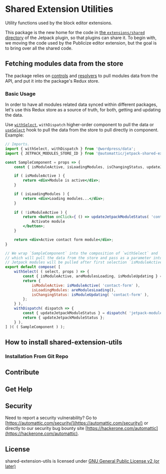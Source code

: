 # Shared Extension Utilities

Utility functions used by the block editor extensions.

This package is the new home for the code in [the `extensions/shared`
directory](https://github.com/Automattic/jetpack/tree/trunk/projects/plugins/jetpack/extensions/shared)
of the Jetpack plugin, so that plugins can share it. To begin with, we moving
the code used by the Publicize editor extension, but the goal is to bring over
all the shared code.

## Fetching modules data from the store
The package relies on [controls](https://developer.wordpress.org/block-editor/reference-guides/packages/packages-data/#controls)
and [resolvers](https://developer.wordpress.org/block-editor/reference-guides/packages/packages-data/#resolvers)
to pull modules data from the API, and put it into the package's Redux store.

### Basic Usage

In order to have all modules related data synced within different packages, let's use this Redux store as a source of truth, for both, getting and updating the data.


Use [`withSelect`](https://developer.wordpress.org/block-editor/reference-guides/packages/packages-data/#withselect), `withDispatch` higher-order component to pull the data or [`useSelect`](https://developer.wordpress.org/block-editor/reference-guides/packages/packages-data/#useselect) hook to pull the data from the store to pull directly in component. Example:


```jsx
// Imports.
import { withSelect, withDispatch } from '@wordpress/data';
import { JETPACK_MODULES_STORE_ID } from '@automattic/jetpack-shared-extension-utils';

const SampleComponent = props => {
	const { isModuleActive, isLoadingModules, isChangingStatus, updateJetpackModuleStatus } = props;

    if ( isModuleActive ) {
        return <div>Module is active</div>;
    }

    if ( isLoadingModules ) {
        return <div>Loading modules...</div>;
    }
    
    if ( !isModuleActive ) {
        return <button onClick={ () => updateJetpackModuleStatus( 'contact-form', true ) }>
            Activate module
        </button>;
    }

	return <div>Active contact form module</div>;
}

// We wrap `SampleComponent` into the composition of `withSelect` and `withDispatch` HOCs,
// which will pull the data from the store and pass as a parameter into the component.
// Jetpack modules will be pulled after first selection `isModuleActive`.
export default compose( [
	withSelect( ( select, props ) => {
		const { isModuleActive, areModulesLoading, isModuleUpdating } = select( 'jetpack-modules' );
		return {
			isModuleActive: isModuleActive( 'contact-form' ),
			isLoadingModules: areModulesLoading(),
			isChangingStatus: isModuleUpdating( 'contact-form' ),
		};
	} ),
	withDispatch( dispatch => {
		const { updateJetpackModuleStatus } = dispatch( 'jetpack-modules' );
		return { updateJetpackModuleStatus };
	} ),
] )( ( SampleComponent ) );
```


## How to install shared-extension-utils

### Installation From Git Repo

## Contribute

## Get Help

## Security

Need to report a security vulnerability? Go to [https://automattic.com/security/](https://automattic.com/security/) or directly to our security bug bounty site [https://hackerone.com/automattic](https://hackerone.com/automattic).

## License

shared-extension-utils is licensed under [GNU General Public License v2 (or later)](./LICENSE.txt)

